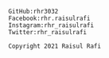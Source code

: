 
    GitHub:rhr3032
    Facebook:rhr.raisulrafi
    Instagram:rhr_raisulrafi
    Twitter:rhr_raisulrafi

    Copyright 2021 Raisul Rafi